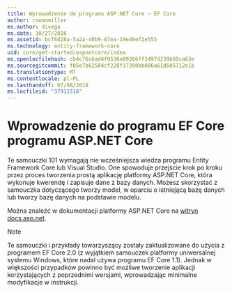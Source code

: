 ```yaml
---
title: Wprowadzenie do programu ASP.NET Core — EF Core
author: rowanmiller
ms.author: divega
ms.date: 10/27/2016
ms.assetid: bcf6d28a-5a2a-40b9-87ea-19ed9ef2e555
ms.technology: entity-framework-core
uid: core/get-started/aspnetcore/index
ms.openlocfilehash: cb4c76c6ad4f9536e89266ff2497d239b95ca63e
ms.sourcegitcommit: f05e7b62584cf228f17390bb086a61d505712e1b
ms.translationtype: MT
ms.contentlocale: pl-PL
ms.lasthandoff: 07/08/2018
ms.locfileid: "37911518"
---
```

# <a name="getting-started-with-ef-core-on-aspnet-core"></a>Wprowadzenie do programu EF Core programu ASP.NET Core

Te samouczki 101 wymagają nie wcześniejsza wiedza programu Entity Framework Core lub Visual Studio. One spowoduje przejście krok po kroku przez proces tworzenia prostą aplikację platformy ASP.NET Core, która wykonuje kwerendę i zapisuje dane z bazy danych. Możesz skorzystać z samouczka dotyczącego tworzy model, w oparciu o istniejącą bazę danych lub tworzy bazę danych na podstawie modelu.

Można znaleźć w dokumentacji platformy ASP.NET Core na [witryn docs.asp.net](https://docs.asp.net).

> [!NOTE]  
> Te samouczki i przykłady towarzyszący zostały zaktualizowane do użycia z programem EF Core 2.0 (z wyjątkiem samouczek platformy uniwersalnej systemu Windows, które nadal używa programu EF Core 1.1). Jednak w większości przypadków powinno być możliwe tworzenie aplikacji korzystających z poprzednimi wersjami, wprowadzając minimalne modyfikacje w instrukcji.
